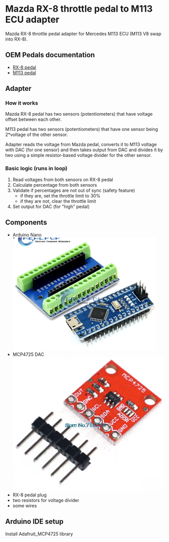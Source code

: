 # Mazda RX-8 throttle pedal to M113 ECU adapter

Mazda RX-8 throttle pedal adapter for Mercedes M113 ECU (M113 V8 swap into RX-8).

## OEM Pedals documentation

- [RX-8 pedal](./docs/rx-8-pedal/rx-8-pedal.md)
- [M113 pedal](./docs/m113-pedal/m113-pedal.md)

## Adapter

### How it works

Mazda RX-8 pedal has two sensors (potentiometers) that have voltage offset between each other.

M113 pedal has two sensors (potentiometers) that have one sensor being 2*voltage of the other sensor.

Adapter reads the voltage from Mazda pedal, converts it to M113 voltage with DAC (for one sensor) and then takes output
from DAC and divides it by two using a simple resistor-based voltage divider for the other sensor.

### Basic logic (runs in loop)

1. Read voltages from both sensors on RX-8 pedal
2. Calculate percentage from both sensors
3. Validate if percentages are not out of sync (safety feature)
    - if they are, set the throttle limit to 30%
    - if they are not, clear the throttle limit
4. Set output for DAC (for "high" pedal)

## Components

- Arduino Nano <br> ![arduino nano](./docs/elements/arduino-nano.png)
- MCP4725 DAC <br> ![mcp 4725 dac](./docs/elements/mcp-4725-dac.png)
- RX-8 pedal plug
- two resistors for voltage divider
- some wires

## Arduino IDE setup

Install Adafruit_MCP4725 library
